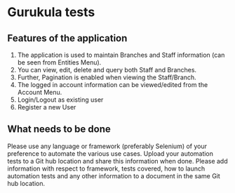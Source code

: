 # Gurukula tests

## Features of the application

1. The application is used to maintain Branches and Staff information (can be seen from Entities Menu).
2. You can view, edit, delete and query both Staff and Branches.
3. Further, Pagination is enabled when viewing the Staff/Branch.
4. The logged in account information can be viewed/edited from the Account Menu.
5. Login/Logout as existing user
6. Register a new User

## What needs to be done

Please use any language or framework (preferably Selenium) of your preference to automate the various use cases. Upload your automation tests to a Git hub location and share this information when done. Please add information with respect to framework, tests covered, how to launch automation tests and any other information to a document in the same Git hub location.
